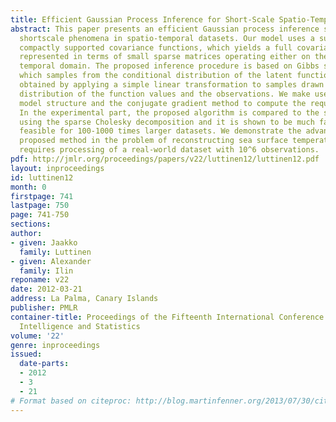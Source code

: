 ```yaml
---
title: Efficient Gaussian Process Inference for Short-Scale Spatio-Temporal Modeling
abstract: This paper presents an efficient Gaussian process inference scheme for modeling
  shortscale phenomena in spatio-temporal datasets. Our model uses a sum of separable,
  compactly supported covariance functions, which yields a full covariance matrix
  represented in terms of small sparse matrices operating either on the spatial or
  temporal domain. The proposed inference procedure is based on Gibbs sampling, in
  which samples from the conditional distribution of the latent function values are
  obtained by applying a simple linear transformation to samples drawn from the joint
  distribution of the function values and the observations. We make use of the proposed
  model structure and the conjugate gradient method to compute the required transformation.
  In the experimental part, the proposed algorithm is compared to the standard approach
  using the sparse Cholesky decomposition and it is shown to be much faster and computationally
  feasible for 100-1000 times larger datasets. We demonstrate the advantages of the
  proposed method in the problem of reconstructing sea surface temperature, which
  requires processing of a real-world dataset with 10^6 observations.
pdf: http://jmlr.org/proceedings/papers/v22/luttinen12/luttinen12.pdf
layout: inproceedings
id: luttinen12
month: 0
firstpage: 741
lastpage: 750
page: 741-750
sections: 
author:
- given: Jaakko
  family: Luttinen
- given: Alexander
  family: Ilin
reponame: v22
date: 2012-03-21
address: La Palma, Canary Islands
publisher: PMLR
container-title: Proceedings of the Fifteenth International Conference on Artificial
  Intelligence and Statistics
volume: '22'
genre: inproceedings
issued:
  date-parts:
  - 2012
  - 3
  - 21
# Format based on citeproc: http://blog.martinfenner.org/2013/07/30/citeproc-yaml-for-bibliographies/
---
```

